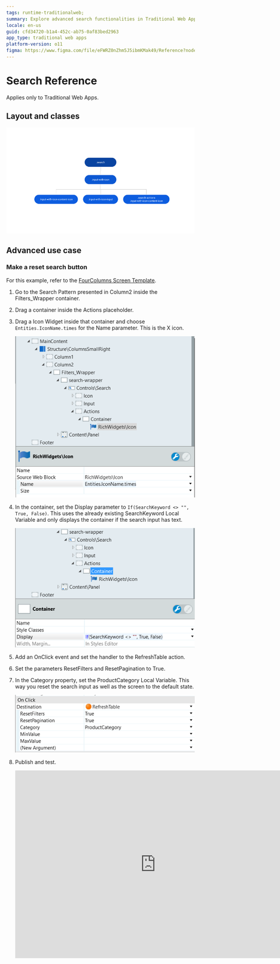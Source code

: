 ```yaml
---
tags: runtime-traditionalweb;
summary: Explore advanced search functionalities in Traditional Web Apps using OutSystems 11 (O11).
locale: en-us
guid: cfd34720-b1a4-452c-ab75-0af83bed2963
app_type: traditional web apps
platform-version: o11
figma: https://www.figma.com/file/eFWRZ0nZhm5J5ibmKMak49/Reference?node-id=615:554
---
```


# Search Reference

<div class="info" markdown="1">

Applies only to Traditional Web Apps.

</div>

## Layout and classes

![Diagram illustrating the layout and classes of the Search UI Pattern in Traditional Web Apps](images/search-3-diag.png "Search UI Pattern Layout Diagram")

## Advanced use case

### Make a reset search button

For this example, refer to the [FourColumns Screen Template](https://outsystemsui.outsystems.com/OutSystemsUILiveStyleGuide/FourColumnGallery.aspx).

1. Go to the Search Pattern presented in Column2 inside the Filters_Wrapper container.

1. Drag a container inside the Actions placeholder.

1. Drag a Icon Widget inside that container and choose `Entities.IconName.times` for the Name parameter. This is the X icon.

    ![Screenshot showing the implementation of a reset search button in the Search UI Pattern](images/search-4-ss.png "Reset Search Button Example")

1. In the container, set the Display parameter to `If(SearchKeyword <> "", True, False)`. This uses the already existing SearchKeyword Local Variable and only displays the container if the search input has text.

    ![Screenshot demonstrating the conditional display of the reset search button based on the search keyword presence](images/search-5-ss.png "Conditional Display of Reset Button")

1. Add an OnClick event and set the handler to the RefreshTable action.

1. Set the parameters ResetFilters and ResetPagination to True.

1. In the Category property, set the ProductCategory Local Variable. This way you reset the search input as well as the screen to the default state.

    ![Screenshot of the configuration settings for the reset search button including OnClick event and Category property](images/search-6-ss.png "Reset Search Button Configuration")

1. Publish and test.

    <iframe src="https://player.vimeo.com/video/998144519" width="750" height="502" frameborder="0" allow="autoplay; fullscreen" allowfullscreen="">Video demonstrating the flickering issue with a screen element in a mobile app.</iframe>
